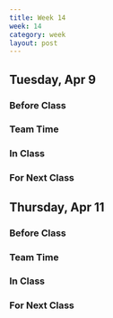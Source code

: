```yaml
---
title: Week 14 
week: 14
category: week
layout: post
---
```


## Tuesday, Apr 9

### Before Class

### Team Time

### In Class

### For Next Class


<!-- # # # # # # # # # # # # # # # # # # # # # # # # # # # -->

## Thursday, Apr 11

### Before Class

### Team Time

### In Class

### For Next Class


<!-- # # # # # # # # # # # # # # # # # # # # # # # # # # # -->

